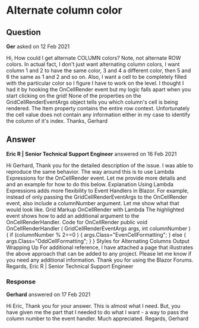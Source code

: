 # Alternate column color

## Question

**Ger** asked on 12 Feb 2021

Hi, How could I get alternate COLUMN colors? Note, not alternate ROW colors. In actual fact, I don't just want alternating column colors, I want column 1 and 2 to have the same color, 3 and 4 a different color, then 5 and 6 the same as 1 and 2 and so on. Also, I want a cell to be completely filled with the particular color so I figure I have to work on the <td> level. I thought I had it by hooking the OnCellRender event but my logic falls apart when you start clicking on the grid! None of the properties on the GridCellRenderEventArgs object tells you which column's cell is being rendered. The Item property contains the entire row context. Unfortunately the cell value does not contain any information either in my case to identify the column of it's index. Thanks, Gerhard

## Answer

**Eric R | Senior Technical Support Engineer** answered on 16 Feb 2021

Hi Gerhard, Thank you for the detailed description of the issue. I was able to reproduce the same behavior. The way around this is to use Lambda Expressions for the OnCellRender event. Let me provide more details and and an example for how to do this below. Explanation Using Lambda Expressions adds more flexibility to Event Handlers in Blazor. For example, instead of only passing the GridCellRenderEventArgs to the OnCellRender event, also include a columnNumber argument. Let me show what that would look like. Grid Markup OnCellRender with Lambda The highlighted event shows how to add an additional argument to the OnCellRenderHandler. <TelerikGrid Data=@Products> <GridColumns> <GridColumn Field="@(nameof(Product.ProductId))" Title="ID" Editable="false" OnCellRender="@((GridCellRenderEventArgs e)=> OnCellRenderHandler(e, 1))" /> <GridColumn Field="@(nameof(Product.ProductName))" Title="Name" OnCellRender="@((GridCellRenderEventArgs e)=> OnCellRenderHandler(e, 2))" /> <GridColumn Field="@(nameof(Product.UnitsInStock))" Title="Units In Stock" OnCellRender="@((GridCellRenderEventArgs e)=> OnCellRenderHandler(e, 3))" /> <GridColumn Field="@(nameof(Product.Discontinued))" Title="Available?" OnCellRender="@((GridCellRenderEventArgs e)=> OnCellRenderHandler(e, 4))" /> <GridColumn Field="@(nameof(Product.UnitPrice))" Title="Unit Price" OnCellRender="@((GridCellRenderEventArgs e)=> OnCellRenderHandler(e, 5))" /> </GridColumns> </TelerikGrid> Code for OnCellRender public void OnCellRenderHandler ( GridCellRenderEventArgs args, int columnNumber ) { if (columnNumber % 2==0 )
{
args.Class="EvenCellFormatting";
} else {
args.Class="OddCellFormatting";
}
} Styles for Alternating Columns <style>.OddCellFormatting { background-color: red; color: white; font-size: 10px;
}.EvenCellFormatting { background-color: blue; color: white; font-size: 10px;
} </style> Output Wrapping Up For additional reference, I have attached a page that illustrates the above approach that can be added to any project. Please let me know if you need any additional information. Thank you for using the Blazor Forums. Regards, Eric R | Senior Technical Support Engineer

### Response

**Gerhard** answered on 17 Feb 2021

Hi Eric, Thank you for your answer. This is almost what I need. But, you have given me the part that I needed to do what I want - a way to pass the column number to the event handler. Much appreciated. Regards, Gerhard
